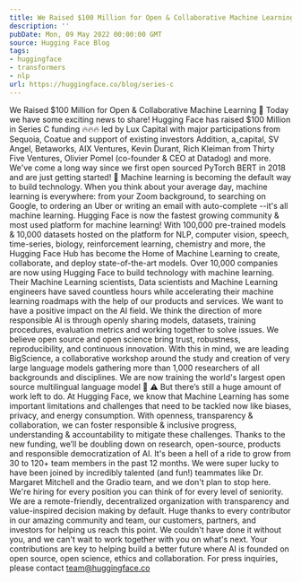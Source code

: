 ```yaml
---
title: We Raised $100 Million for Open & Collaborative Machine Learning 🚀
description: ''
pubDate: Mon, 09 May 2022 00:00:00 GMT
source: Hugging Face Blog
tags:
- huggingface
- transformers
- nlp
url: https://huggingface.co/blog/series-c
---
```


We Raised $100 Million for Open & Collaborative Machine Learning 🚀
Today we have some exciting news to share! Hugging Face has raised $100 Million in Series C funding 🔥🔥🔥 led by Lux Capital with major participations from Sequoia, Coatue and support of existing investors Addition, a_capital, SV Angel, Betaworks, AIX Ventures, Kevin Durant, Rich Kleiman from Thirty Five Ventures, Olivier Pomel (co-founder & CEO at Datadog) and more.
We've come a long way since we first open sourced PyTorch BERT in 2018 and are just getting started! 🙌
Machine learning is becoming the default way to build technology. When you think about your average day, machine learning is everywhere: from your Zoom background, to searching on Google, to ordering an Uber or writing an email with auto-complete --it's all machine learning.
Hugging Face is now the fastest growing community & most used platform for machine learning! With 100,000 pre-trained models & 10,000 datasets hosted on the platform for NLP, computer vision, speech, time-series, biology, reinforcement learning, chemistry and more, the Hugging Face Hub has become the Home of Machine Learning to create, collaborate, and deploy state-of-the-art models.
Over 10,000 companies are now using Hugging Face to build technology with machine learning. Their Machine Learning scientists, Data scientists and Machine Learning engineers have saved countless hours while accelerating their machine learning roadmaps with the help of our products and services.
We want to have a positive impact on the AI field. We think the direction of more responsible AI is through openly sharing models, datasets, training procedures, evaluation metrics and working together to solve issues. We believe open source and open science bring trust, robustness, reproducibility, and continuous innovation. With this in mind, we are leading BigScience, a collaborative workshop around the study and creation of very large language models gathering more than 1,000 researchers of all backgrounds and disciplines. We are now training the world's largest open source multilingual language model 🌸
⚠️ But there’s still a huge amount of work left to do.
At Hugging Face, we know that Machine Learning has some important limitations and challenges that need to be tackled now like biases, privacy, and energy consumption. With openness, transparency & collaboration, we can foster responsible & inclusive progress, understanding & accountability to mitigate these challenges.
Thanks to the new funding, we’ll be doubling down on research, open-source, products and responsible democratization of AI.
It's been a hell of a ride to grow from 30 to 120+ team members in the past 12 months. We were super lucky to have been joined by incredibly talented (and fun!) teammates like Dr. Margaret Mitchell and the Gradio team, and we don't plan to stop here. We're hiring for every position you can think of for every level of seniority. We are a remote-friendly, decentralized organization with transparency and value-inspired decision making by default.
Huge thanks to every contributor in our amazing community and team, our customers, partners, and investors for helping us reach this point. We couldn't have done it without you, and we can't wait to work together with you on what's next. Your contributions are key to helping build a better future where AI is founded on open source, open science, ethics and collaboration.
For press inquiries, please contact team@huggingface.co